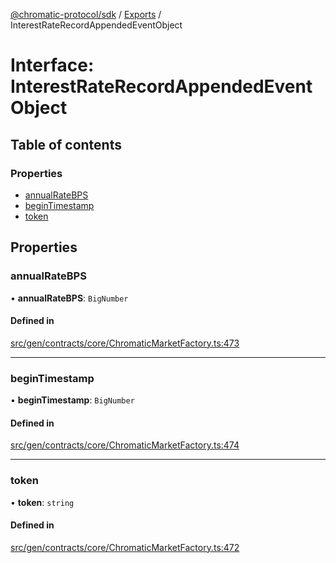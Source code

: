 [@chromatic-protocol/sdk](../README.md) / [Exports](../modules.md) / InterestRateRecordAppendedEventObject

# Interface: InterestRateRecordAppendedEventObject

## Table of contents

### Properties

- [annualRateBPS](InterestRateRecordAppendedEventObject.md#annualratebps)
- [beginTimestamp](InterestRateRecordAppendedEventObject.md#begintimestamp)
- [token](InterestRateRecordAppendedEventObject.md#token)

## Properties

### annualRateBPS

• **annualRateBPS**: `BigNumber`

#### Defined in

[src/gen/contracts/core/ChromaticMarketFactory.ts:473](https://github.com/chromatic-protocol/sdk/blob/ff89bc3/src/gen/contracts/core/ChromaticMarketFactory.ts#L473)

___

### beginTimestamp

• **beginTimestamp**: `BigNumber`

#### Defined in

[src/gen/contracts/core/ChromaticMarketFactory.ts:474](https://github.com/chromatic-protocol/sdk/blob/ff89bc3/src/gen/contracts/core/ChromaticMarketFactory.ts#L474)

___

### token

• **token**: `string`

#### Defined in

[src/gen/contracts/core/ChromaticMarketFactory.ts:472](https://github.com/chromatic-protocol/sdk/blob/ff89bc3/src/gen/contracts/core/ChromaticMarketFactory.ts#L472)
